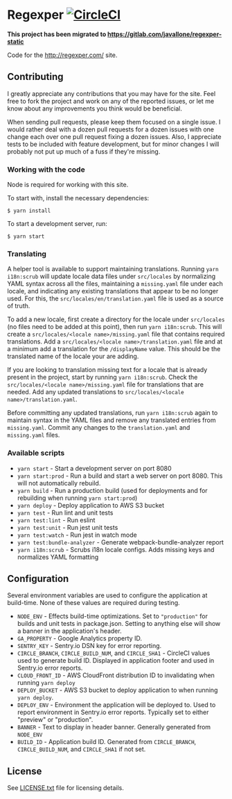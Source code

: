 # Regexper [![CircleCI](https://circleci.com/gh/javallone/regexper-static.svg?style=svg)](https://circleci.com/gh/javallone/regexper-static)

**This project has been migrated to https://gitlab.com/javallone/regexper-static**

Code for the http://regexper.com/ site.

## Contributing

I greatly appreciate any contributions that you may have for the site. Feel free to fork the project and work on any of the reported issues, or let me know about any improvements you think would be beneficial.

When sending pull requests, please keep them focused on a single issue. I would rather deal with a dozen pull requests for a dozen issues with one change each over one pull request fixing a dozen issues. Also, I appreciate tests to be included with feature development, but for minor changes I will probably not put up much of a fuss if they're missing.

### Working with the code

Node is required for working with this site.

To start with, install the necessary dependencies:

    $ yarn install

To start a development server, run:

    $ yarn start

### Translating

A helper tool is available to support maintaining translations. Running `yarn i18n:scrub` will update locale data files under `src/locales` by normalizing YAML syntax across all the files, maintaining a `missing.yaml` file under each locale, and indicating any existing translations that appear to be no longer used. For this, the `src/locales/en/translation.yaml` file is used as a source of truth.

To add a new locale, first create a directory for the locale under `src/locales` (no files need to be added at this point), then run `yarn i18n:scrub`. This will create a `src/locales/<locale name>/missing.yaml` file that contains required translations. Add a `src/locales/<locale name>/translation.yaml` file and at a minimum add a translation for the `/displayName` value. This should be the translated name of the locale your are adding.

If you are looking to translation missing text for a locale that is already present in the project, start by running `yarn i18n:scrub`. Check the `src/locales/<locale name>/missing.yaml` file for translations that are needed. Add any updated translations to `src/locales/<locale name>/translation.yaml`.

Before committing any updated translations, run `yarn i18n:scrub` again to maintain syntax in the YAML files and remove any translated entries from `missing.yaml`. Commit any changes to the `translation.yaml` and `missing.yaml` files.

### Available scripts

* `yarn start` - Start a development server on port 8080
* `yarn start:prod` - Run a build and start a web server on port 8080. This will not automatically rebuild.
* `yarn build` - Run a production build (used for deployments and for rebuilding when running `yarn start:prod`)
* `yarn deploy` - Deploy application to AWS S3 bucket
* `yarn test` - Run lint and unit tests
* `yarn test:lint` - Run eslint
* `yarn test:unit` - Run jest unit tests
* `yarn test:watch` - Run jest in watch mode
* `yarn test:bundle-analyzer` - Generate webpack-bundle-analyzer report
* `yarn i18n:scrub` - Scrubs i18n locale configs. Adds missing keys and normalizes YAML formatting

## Configuration

Several environment variables are used to configure the application at build-time. None of these values are required during testing.

* `NODE_ENV` - Effects build-time optimizations. Set to `"production"` for builds and unit tests in package.json. Setting to anything else will show a banner in the application's header.
* `GA_PROPERTY` - Google Analytics property ID.
* `SENTRY_KEY` - Sentry.io DSN key for error reporting.
* `CIRCLE_BRANCH`, `CIRCLE_BUILD_NUM`, and `CIRCLE_SHA1` - CircleCI values used to generate build ID. Displayed in application footer and used in Sentry.io error reports.
* `CLOUD_FRONT_ID` - AWS CloudFront distribution ID to invalidating when running `yarn deploy`
* `DEPLOY_BUCKET` - AWS S3 bucket to deploy application to when running `yarn deploy`.
* `DEPLOY_ENV` - Environment the application will be deployed to. Used to report environment in Sentry.io error reports. Typically set to either "preview" or "production".
* `BANNER` - Text to display in header banner. Generally generated from `NODE_ENV`
* `BUILD_ID` - Application build ID. Generated from `CIRCLE_BRANCH`, `CIRCLE_BUILD_NUM`, and `CIRCLE_SHA1` if not set.

## License

See [LICENSE.txt](/LICENSE.txt) file for licensing details.
